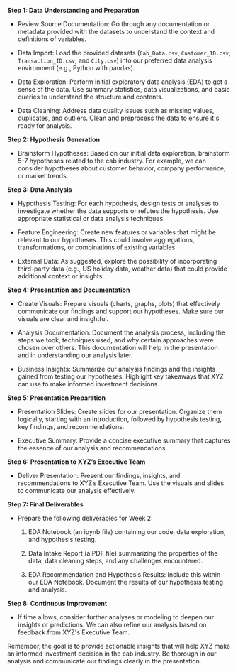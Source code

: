 

**Step 1: Data Understanding and Preparation**

- Review Source Documentation: Go through any documentation or metadata provided with the datasets to understand the context and definitions of variables.

- Data Import: Load the provided datasets (`Cab_Data.csv`, `Customer_ID.csv`, `Transaction_ID.csv`, and `City.csv`) into our preferred data analysis environment (e.g., Python with pandas).

- Data Exploration: Perform initial exploratory data analysis (EDA) to get a sense of the data. Use summary statistics, data visualizations, and basic queries to understand the structure and contents.

- Data Cleaning: Address data quality issues such as missing values, duplicates, and outliers. Clean and preprocess the data to ensure it's ready for analysis.

**Step 2: Hypothesis Generation**

- Brainstorm Hypotheses: Based on our initial data exploration, brainstorm 5-7 hypotheses related to the cab industry. For example, we can consider hypotheses about customer behavior, company performance, or market trends.

**Step 3: Data Analysis**

- Hypothesis Testing: For each hypothesis, design tests or analyses to investigate whether the data supports or refutes the hypothesis. Use appropriate statistical or data analysis techniques.

- Feature Engineering: Create new features or variables that might be relevant to our hypotheses. This could involve aggregations, transformations, or combinations of existing variables.

- External Data: As suggested, explore the possibility of incorporating third-party data (e.g., US holiday data, weather data) that could provide additional context or insights.

**Step 4: Presentation and Documentation**

- Create Visuals: Prepare visuals (charts, graphs, plots) that effectively communicate our findings and support our hypotheses. Make sure our visuals are clear and insightful.

- Analysis Documentation: Document the analysis process, including the steps we took, techniques used, and why certain approaches were chosen over others. This documentation will help in the presentation and in understanding our analysis later.

- Business Insights: Summarize our analysis findings and the insights gained from testing our hypotheses. Highlight key takeaways that XYZ can use to make informed investment decisions.

**Step 5: Presentation Preparation**

- Presentation Slides: Create slides for our presentation. Organize them logically, starting with an introduction, followed by hypothesis testing, key findings, and recommendations.

- Executive Summary: Provide a concise executive summary that captures the essence of our analysis and recommendations.

**Step 6: Presentation to XYZ’s Executive Team**

- Deliver Presentation: Present our findings, insights, and recommendations to XYZ’s Executive Team. Use the visuals and slides to communicate our analysis effectively.

**Step 7: Final Deliverables**

- Prepare the following deliverables for Week 2:

    1. EDA Notebook (an ipynb file) containing our code, data exploration, and hypothesis testing.

    2. Data Intake Report (a PDF file) summarizing the properties of the data, data cleaning steps, and any challenges encountered.

    3. EDA Recommendation and Hypothesis Results: Include this within our EDA Notebook. Document the results of our hypothesis testing and analysis.

**Step 8: Continuous Improvement**

- If time allows, consider further analyses or modeling to deepen our insights or predictions. We can also refine our analysis based on feedback from XYZ's Executive Team.

Remember, the goal is to provide actionable insights that will help XYZ make an informed investment decision in the cab industry. Be thorough in our analysis and communicate our findings clearly in the presentation.

